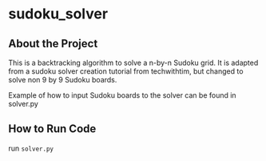 # sudoku_solver

## About the Project
This is a backtracking algorithm to solve a n-by-n Sudoku grid. It is adapted from a sudoku solver creation tutorial from techwithtim, but changed to solve non 9 by 9 Sudoku boards.

Example of how to input Sudoku boards to the solver can be found in solver.py

## How to Run Code
run `solver.py`